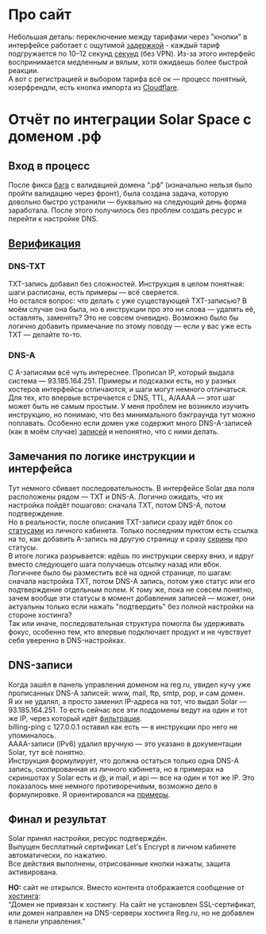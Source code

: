 # Про сайт

Небольшая деталь: переключение между тарифами через "кнопки" в интерфейсе работает с ощутимой [задержкой](https://drive.google.com/file/d/1nP8SeNppanBl75wBYSNDuES5tghZllbM/view?usp=drive_link) - каждый тариф подгружается по 10–12 секунд [секунд](https://drive.google.com/file/d/1NpVXHERrJTPCVSqVFISlmNcE2rO_2RlU/view?usp=drive_link) (без VPN). Из-за этого интерфейс воспринимается медленным и вялым, хотя ожидаешь более быстрой реакции.  
А вот с регистрацией и выбором тарифа всё ок — процесс понятный, юзерфрендли, есть кнопка импорта из [Cloudflare](https://drive.google.com/file/d/11lWWKwY5CGN1hpQdS0bT-tNo1BLXHUqX/view?usp=drive_link).

# Отчёт по интеграции Solar Space с доменом .рф

## Вход в процесс

После фикса [бага](https://drive.google.com/file/d/18pMsT7ES0G7CyYQYtu58_0jxssIOGZGT/view?usp=drive_link) с валидацией домена “.рф” (изначально нельзя было пройти валидацию через фронт), была создана задача, которую довольно быстро устранили — буквально на следующий день форма заработала. После этого получилось без проблем создать ресурс и перейти к настройке DNS.

## [Верификация](https://drive.google.com/file/d/1mmQ14FIQxphfUfLoShCeTXSW-zXN4FL7/view?usp=drive_link)


### DNS-TXT

TXT-запись добавил без сложностей. Инструкция в целом понятная: шаги расписаны, есть примеры — всё сверяется.  
Но остался вопрос: что делать с уже существующей TXT-записью? В моём случае она была, но в инструкции про это ни слова — удалять её, оставлять, заменять? Это не совсем очевидно. Возможно было бы логично добавить примечание по этому поводу — если у вас уже есть TXT — делайте то-то.

### DNS-A

С A-записями всё чуть интереснее. Прописал IP, который выдала система — 93.185.164.251. Примеры и подсказки есть, но у разных хостеров интерфейсы отличаются, и шаги могут немного отличаться.  
Для тех, кто впервые встречается с DNS, TTL, A/AAAA — этот шаг может быть не самым простым. У меня проблем не возникло изучить инструкцию, но понимаю, что без минимального бэкграунда тут можно поплавать. Особенно если домен уже содержит много DNS-A-записей (как в моём случае) [записей](https://drive.google.com/file/d/1JRz1049Q5r0YX0F2nDCQ2E-b5u1KfKca/view?usp=drive_link) и непонятно, что с ними делать.

## Замечания по логике инструкции и интерфейса

Тут немного сбивает последовательность. В интерфейсе Solar два поля расположены рядом — TXT и DNS-A. Логично ожидать, что их настройка пойдёт пошагово: сначала TXT, потом DNS-A, потом подтверждение.  
Но в реальности, после описания TXT-записи сразу идёт блок со [статусами](https://docs.solarspace.pro/start-working/verification#on-resource-page) из личного кабинета. Только последним пунктом есть ссылка на то, как добавить A-запись на другую страницу и сразу [скрины](https://drive.google.com/file/d/13oYttwld-4QKFOsuDHbGoY3DCngRKgHT/view?usp=drive_link) про статусы.  
В итоге логика разрывается: идёшь по инструкции сверху вниз, и вдруг вместо следующего шага получаешь отсылку назад или вбок.  
Логичнее было бы разместить всё на одной странице, по шагам: сначала настройка TXT, потом DNS-A запись, потом уже статус или его подтверждение отдельным полем. К тому же, пока не совсем понятно, зачем вообще эти статусы в момент добавления записей — может, они актуальны только если нажать "подтвердить" без полной настройки на стороне хостинга?  
Так или иначе, последовательная структура помогла бы удерживать фокус, особенно тем, кто впервые подключает продукт и не чувствует себя уверенно в DNS-настройках.

## DNS-записи

Когда зашёл в панель управления доменом на reg.ru, увидел кучу уже прописанных DNS-A записей: www, mail, ftp, smtp, pop, и сам домен.  
Я их не удалял, а просто заменил IP-адреса на тот, что выдал Solar — 93.185.164.251. То есть сейчас все эти поддомены ведут на один и тот же IP, через который идёт [фильтрация](https://drive.google.com/file/d/1JRz1049Q5r0YX0F2nDCQ2E-b5u1KfKca/view?usp=drive_link).  
billing-ping с 127.0.0.1 оставил как есть — в инструкции про него не упоминалось.  
AAAA-записи (IPv6) удалил вручную — это указано в документации Solar, тут всё понятно.  
Инструкция формулирует, что должна остаться только одна DNS-A запись, скопированная из личного кабинета, но в примерах на скриншотах у Solar есть и @, и mail, и api — все на один и тот же IP. Это показалось мне немного противоречивым, возможно дело в формулировке. Я ориентировался на [примеры](https://drive.google.com/file/d/1kmow-vRwnMKQzEivR4_DLnJ_2ra9SwV9/view?usp=drive_link).

## Финал и результат

Solar принял настройки, ресурс подтверждён.  
Выпущен бесплатный сертификат Let's Encrypt в личном кабинете автоматически, по нажатию.  
Все действия выполнены, отрисованные кнопки нажаты, защита активирована.  

**НО:** сайт не открылся. Вместо контента отображается сообщение от [хостинга](https://drive.google.com/file/d/16LHsZHYQLnk-zSCQRynid9FF2hVUzXPk/view?usp=drive_link):  
“Домен не привязан к хостингу. На сайт не установлен SSL-сертификат, или домен направлен на DNS-серверы хостинга Reg.ru, но не добавлен в панели управления.”



